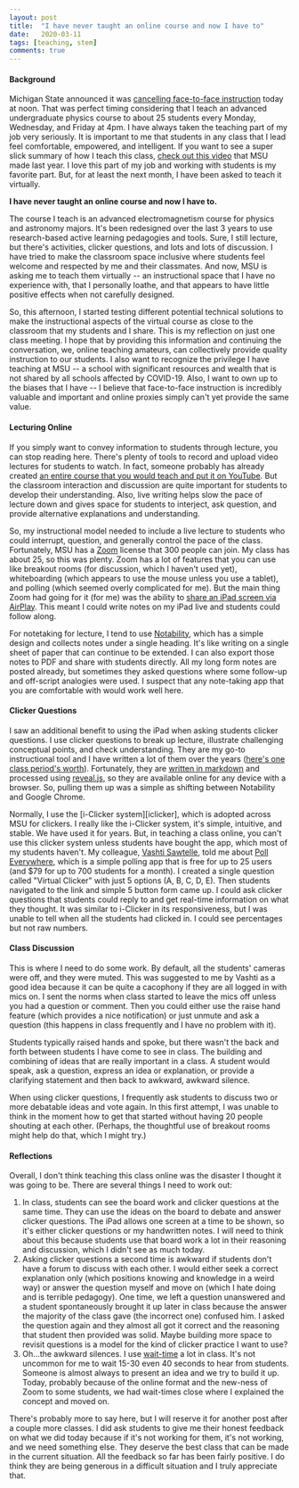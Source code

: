 ```yaml
---
layout: post
title:  "I have never taught an online course and now I have to"
date:   2020-03-11
tags: [teaching, stem]
comments: true
---
```


#### Background

Michigan State announced it was [cancelling face-to-face instruction][cancel] today at noon. That was perfect timing considering that I teach an advanced undergraduate physics course to about 25 students every Monday, Wednesday, and Friday at 4pm. I have always taken the teaching part of my job very seriously. It is important to me that students in any class that I lead feel comfortable, empowered, and intelligent. If you want to see a super slick summary of how I teach this class, [check out this video][video] that MSU made last year. I love this part of my job and working with students is my favorite part. But, for at least the next month, I have been asked to teach it virtually.

**I have never taught an online course and now I have to.**

The course I teach is an advanced electromagnetism course for physics and astronomy majors. It's been redesigned over the last 3 years to use research-based active learning pedagogies and tools. Sure, I still lecture, but there's activities, clicker questions, and lots and lots of discussion. I have tried to make the classroom space inclusive where students feel welcome and respected by me and their classmates. And now, MSU is asking me to teach them virtually -- an instructional space that I have no experience with, that I personally loathe, and that appears to have little positive effects when not carefully designed.

So, this afternoon, I started testing different potential technical solutions to make the instructional aspects of the virtual course as close to the classroom that my students and I share. This is my reflection on just one class meeting. I hope that by providing this information and continuing the conversation, we, online teaching amateurs, can collectively provide quality instruction to our students. I also want to recognize the privilege I have teaching at MSU -- a school with significant resources and wealth that is not shared by all schools affected by COVID-19. Also, I want to own up to the biases that I have -- I believe that face-to-face instruction is incredibly valuable and important and online proxies simply can't yet provide the same value.

#### Lecturing Online

If you simply want to convey information to students through lecture, you can stop reading here. There's plenty of tools to record and upload video lectures for students to watch. In fact, someone probably has already created [an entire course that you would teach and put it on YouTube][ytcourse]. But the classroom interaction and discussion are quite important for students to develop their understanding. Also, live writing helps slow the pace of lecture down and gives space for students to interject, ask question, and provide alternative explanations and understanding.

So, my instructional model needed to include a live lecture to students who could interrupt, question, and generally control the pace of the class. Fortunately, MSU has a [Zoom][zoom] license that 300 people can join. My class has about 25, so this was plenty. Zoom has a lot of features that you can use like breakout rooms (for discussion, which I haven't used yet), whiteboarding (which appears to use the mouse unless you use a tablet), and polling (which seemed overly complicated for me). But the main thing Zoom had going for it (for me) was the ability to [share an iPad screen via AirPlay][airplay]. This meant I could write notes on my iPad live and students could follow along.

For notetaking for lecture, I tend to use [Notability][notes], which has a simple design and collects notes under a single heading. It's like writing on a single sheet of paper that can continue to be extended. I can also export those notes to PDF and share with students directly. All my long form notes are posted already, but sometimes they asked questions where some follow-up and off-script analogies were used. I suspect that any note-taking app that you are comfortable with would work well here.

#### Clicker Questions

I saw an additional benefit to using the iPad when asking students clicker questions. I use clicker questions to break up lecture, illustrate challenging conceptual points, and check understanding. They are my go-to instructional tool and I have written a lot of them over the years ([here's one class period's worth][clickers]). Fortunately, they are [written in markdown][markdown] and processed using [reveal.js][reveal], so they are available online for any device with a browser. So, pulling them up was a simple as shifting between Notability and Google Chrome.

Normally, I use the [i-Clicker system][iclicker], which is adopted across MSU for clickers. I really like the i-Clicker system, it's simple, intuitive, and stable. We have used it for years. But, in teaching a class online, you can't use this clicker system unless students have bought the app, which most of my students haven't. My colleague, [Vashti Sawtelle][vashti], told me about [Poll Everywhere][pe], which is a simple polling app that is free for up to 25 users (and $79 for up to 700 students for a month). I created a single question called "Virtual Clicker" with just 5 options (A, B, C, D, E). Then students navigated to the link and simple 5 button form came up. I could ask clicker questions that students could reply to and get real-time information on what they thought. It was similar to i-Clicker in its responsiveness, but I was unable to tell when all the students had clicked in. I could see percentages but not raw numbers.

#### Class Discussion

This is where I need to do some work. By default, all the students' cameras were off, and they were muted. This was suggested to me by Vashti as a good idea because it can be quite a cacophony if they are all logged in with mics on. I sent the norms when class started to leave the mics off unless you had a question or comment. Then you could either use the raise hand feature (which provides a nice notification) or just unmute and ask a question (this happens in class frequently and I have no problem with it).

Students typically raised hands and spoke, but there wasn't the back and forth between students I have come to see in class. The building and combining of ideas that are really important in a class. A student would speak, ask a question, express an idea or explanation, or provide a clarifying statement and then back to awkward, awkward silence.

When using clicker questions, I frequently ask students to discuss two or more debatable ideas and vote again. In this first attempt, I was unable to think in the moment how to get that started without having 20 people shouting at each other. (Perhaps, the thoughtful use of breakout rooms might help do that, which I might try.)

#### Reflections

Overall, I don't think teaching this class online was the disaster I thought it was going to be. There are several things I need to work out:

1. In class, students can see the board work and clicker questions at the same time. They can use the ideas on the board to debate and answer clicker questions. The iPad allows one screen at a time to be shown, so it's either clicker questions or my handwritten notes. I will need to think about this because students use that board work a lot in their reasoning and discussion, which I didn't see as much today.
2. Asking clicker questions a second time is awkward if students don't have a forum to discuss with each other. I would either seek a correct explanation only (which positions knowing and knowledge in a weird way) or answer the question myself and move on (which I hate doing and is terrible pedagogy). One time, we left a question unanswered and a student spontaneously brought it up later in class because the answer the majority of the class gave (the incorrect one) confused him. I asked the question again and they almost all got it correct and the reasoning that student then provided was solid. Maybe building more space to revisit questions is a model for the kind of clicker practice I want to use?
3. Oh...the awkward silences. I use [wait-time][wait] a lot in class. It's not uncommon for me to wait 15-30 even 40 seconds to hear from students. Someone is almost always to present an idea and we try to build it up. Today, probably because of the online format and the new-ness of Zoom to some students, we had wait-times close where I explained the concept and moved on.

There's probably more to say here, but I will reserve it for another post after a couple more classes. I did ask students to give me their honest feedback on what we did today because if it's not working for them, it's not working, and we need something else. They deserve the best class that can be made in the current situation. All the feedback so far has been fairly positive. I do think they are being generous in a difficult situation and I truly appreciate that.

[cancel]: https://www.michiganradio.org/post/u-m-msu-and-more-suspend-face-face-classes-precaution-against-spread-coronavirus
[video]: https://www.youtube.com/watch?v=xkZooG2Nk8Q
[ytcourse]: https://www.youtube.com/watch?v=6NOIqhxvZ74&list=PLDDEED00333C1C30E
[zoom]: http://zoom.us
[airplay]: https://support.zoom.us/hc/en-us/articles/115005890803-iOS-Screen-Sharing
[notes]: https://www.gingerlabs.com/
[markdown]: https://en.wikipedia.org/wiki/Markdown
[reveal]: https://revealjs.com/#/
[clickers]: http://dannycaballero.info/phy482msu_s2020/notes/16-slides.html#/
[vashti]: https://pa.msu.edu/profile/vashtis/
[pe]: https://www.polleverywhere.com/
[wait]: https://ucat.osu.edu/blog/value-awkward-silence-increasing-wait-time-classroom/

